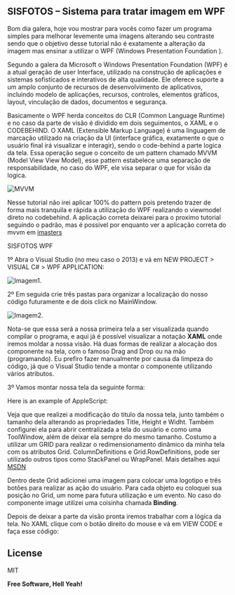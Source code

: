 ##  SISFOTOS – Sistema para tratar imagem em WPF

Bom dia galera, hoje vou mostrar para vocês como fazer um programa simples para melhorar levemente uma imagens alterando seu contraste sendo que o objetivo desse tutorial não é exatamente a alteração da imagem mas ensinar a utilizar o WPF (Windows Presentation Foundation ).

Segundo a galera da Microsoft o  Windows Presentation Foundation (WPF) é a atual geração de user Interface, utilizado na construção de aplicações e sistemas sofisticados e interativos de alta qualidade. Ele oferece suporte a um amplo conjunto de recursos de desenvolvimento de aplicativos, incluindo modelo de aplicações, recursos, controles, elementos gráficos, layout, vinculação de dados, documentos e segurança.

Basicamente o WPF herda conceitos do CLR (Common Language Runtime) e no caso da parte de visão é dividido em dois seguimentos, o XAML e o CODEBEHIND. O XAML (Extensible Markup Language) é uma linguagem de marcação  utilizado na criação da UI (interface gráfica, exatamente o que o usuário final irá visualizar e interagir), sendo o code-behind a parte logica da tela.  Essa operação segue o conceito de um pattern chamado MVVM (Model View View Model), esse pattern estabelece uma separação de responsabilidade, no caso do WPF, ele visa separar o que for visão da logica.

![MVVM](https://raw.githubusercontent.com/lucasselliach/SISFOTOS/master/Imagens/ViewModel.png)

Nesse tutorial não irei aplicar 100% do pattern pois pretendo trazer de forma mais tranquila e rápida a utilização do WPF realizando o viewmodel direto no codebehind. A aplicação correta deixarei para o proximo tutorial seguindo o padrão, mas é possível por enquanto ver a aplicação correta do mvvm em [imasters](http://imasters.com.br/artigo/18900/desenvolvimento/entendendo-o-pattern-model-view-viewmodel-mvvm)

SISFOTOS WPF

1º Abra o Visual Studio (no meu caso o 2013) e vá em NEW PROJECT > VISUAL C# > WPF APPLICATION:

![Imagem1](https://raw.githubusercontent.com/lucasselliach/SISFOTOS/master/Imagens/Ensinamento1.png).

2º Em seguida crie três pastas para organizar a localização do nosso código futuramente e de dois click no MainWindow.

![Imagem2](https://raw.githubusercontent.com/lucasselliach/SISFOTOS/master/Imagens/Ensinamento2.png).

Nota-se que essa será a nossa primeira tela a ser visualizada quando compilar o programa, e aqui já é possível visualizar a notação **XAML** onde iremos moldar a nossa visão. Há duas formas de realizar a alocação dos componente na tela, com o famoso Drag and Drop ou na mão (programando). Eu prefiro fazer manualmente por causa da limpeza do código, já que o Visual Studio tende a montar o componente utilizando vários atributos.

3º Vamos montar nossa tela da seguinte forma:

<p>Here is an example of AppleScript:</p>



Veja que que realizei a modificação do titulo da nossa tela, junto também o tamanho dela alterando as propriedades Title, Height e Widht. Também configurei ela para abrir centralizada a tela do usuário e como uma ToolWindow, além de deixar ela sempre do mesmo tamanho.
Costumo a utilizar um GRID para realizar o redimensionamento dinâmico da minha tela com os atributos Grid. ColumnDefinitions e Grid.RowDefinitions, pode ser utilizado outros tipos como StackPanel ou WrapPanel. Mais detalhes aqui [MSDN](https://msdn.microsoft.com/en-us/library/ms754152.aspx)

Dentro deste Grid adicionei uma imagem para colocar uma logotipo e três botões para realizar as ação do usuário. Para cada objeto eu coloquei sua posição no Grid, um nome para futura utilização e um evento. No caso do componente image utilizei uma coisinha chamada **Binding**.

Depois de deixar a parte da visão pronta iremos trabalhar com a lógica da tela. No XAML clique com o botão direito do mouse e vá em VIEW CODE e faça esse código:






License
----

MIT


**Free Software, Hell Yeah!**
